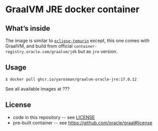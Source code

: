 # GraalVM JRE docker container

## What’s inside

The image is similar to [`eclipse-temurin`](https://hub.docker.com/_/eclipse-temurin) except,
this one comes with GraalVM, and build from official `container-registry.oracle.com/graalvm/jdk` 
but as `jre` version.

## Usage

```
$ docker pull ghcr.io/yarosman/graalvm-oracle-jre:17.0.12
```

See all available images at ???

## License

- code in this repository -- see [LICENSE](LICENSE)
- pre-built container -- see https://github.com/oracle/graal#license
